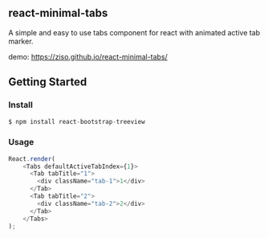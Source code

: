 ## react-minimal-tabs

A simple and easy to use tabs component for react with animated active tab marker.

demo: https://ziso.github.io/react-minimal-tabs/

## Getting Started

### Install
 
```javascript
$ npm install react-bootstrap-treeview
```

### Usage

```javascript
React.render(
    <Tabs defaultActiveTabIndex={1}>
      <Tab tabTitle="1">
        <div className="tab-1">1</div>
      </Tab>
      <Tab tabTitle="2">
        <div className="tab-2">2</div>
      </Tab>
    </Tabs>
);
```